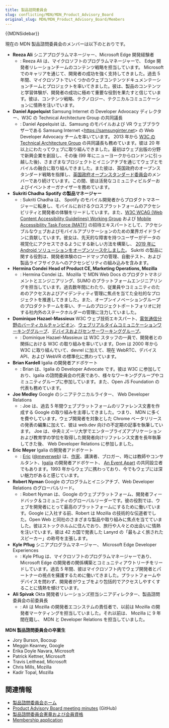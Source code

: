 ```yaml
---
title: 製品諮問委員会
slug: conflicting/MDN/MDN_Product_Advisory_Board
original_slug: MDN/MDN_Product_Advisory_Board/Members
---
```


{{MDNSidebar}}

現在の MDN 製品諮問委員会のメンバーは以下のとおりです。

- **Reeza Ali**
  シニアプログラムマネージャー、Microsoft Edge 開発経験者
  - : Reeza Ali は、マイクロソフトのプログラムマネージャーで、 Edge 開発者リレーションチームのコンテンツ戦略を担当しています。 Microsoft でのキャリアを通じて、開発者の成功を強く支持してきました。過去 5 年間、マイクロソフトでいくつかのウェブコンテンツドキュメンテーションチームとプロジェクトを率いてきました。彼は、製品のコンテンツと学習体験が、開発者の成功に極めて重要な役割を果たすと信じています。彼は、コンテンツ戦略、テクノロジー、テクニカルコミュニケーションに情熱を注いでいます。
- **Daniel Appelquist**
  Samsung Internet の Developer Advocacy ディレクター、W3C の Technical Architecture Group の共同議長
  - : Daniel Appelquist は、Samsung のモバイルおよび VR ウェブブラウザーである Samsung Internet <<https://samsunginter.net>> の Web Developer Advocacy チームを率いています。 2013 年から [W3C の Technical Architecture Group](https://www.w3.org/2001/tag/) の共同議長も務めています。彼は 20 年以上にわたってウェブに取り組んできました。最初はウェブ出版の分野で新興企業を創設し、その後 (99 年にニューヨークからロンドンに引っ越した後)、さまざまなプロジェクトとイニシアチブを通じてウェブとモバイルの融合に取り組んできました。また彼は、英国政府のオープンスタンダード戦略を指揮し、[英国政府オープンスタンダード委員会](https://www.gov.uk/government/groups/open-standards-board)のメンバーであり続けています。この間、彼は活発なコミュニティビルダーおよびイベントオーガナイザーを務めています。
- **Sukriti Chadha**
  **Spotify の製品マネージャー**
  - : Sukriti Chadha は、 Spotify のモバイル開発者からプロダクトマネージャーに転身し、モバイルにおけるクロスプラットフォームのアクセシビリティと開発者の体験をリードしています。また、[W3C WCAG (Web Content Accessibility Guidelines) Working Group](https://www.w3.org/WAI/standards-guidelines/wcag/) および [Mobile Accessibility Task Force (MATF)](https://www.w3.org/WAI/standards-guidelines/mobile/) の招待エキスパートとして、アクセシブルなウェブおよびモバイルアプリケーションのための業界ガイドラインに貢献しています。彼女は、先天的な障害を持つユーザーがデータの視覚化にアクセスできるようにする新しい方法を構築し、 [2019 年に Android ソリューションをオープンソース化しました](https://developer.yahoo.com/blogs/612790529269366784/)。 Sukriti の製品に関する役割は、開発者体験のロードマップの管理、自動テスト、および製品ライフサイクルへのアクセシビリティの組み込みを含みます。
- **Hermina Condei**
  **Head of Product CE, Marketing Operations, Mozilla**
  - : Hermina Condei は、Mozilla で MDN Web Docs のプロダクトマネジメントとエンジニアリング、SUMO のプラットフォームエンジニアリングを担当しています。過去数年間にわたり、従業員やコミュニティのためのアクセスおよびアイデンティティ管理に焦点を当てた全社的なプロジェクトを推進してきました。また、オープンイノベーショングループのプロダクトチームを率い、チームのプロジェクトポートフォリオに対する社内外のステークホルダーの管理に注力していました。
- **Dominique Hazael-Massieux**
  W3C ウェブ技術エキスパート、[電気通信分野のバーティカルチャンピオン](https://www.w3.org/Telco/)、[ウェブリアルタイムコミュニケーションワーキンググループ](https://www.w3.org/2011/04/webrtc/)、[デバイスおよびセンサーワーキンググループ](https://www.w3.org/das/)。
  - : Dominique Hazael-Massieux は W3C スタッフの一員で、開発者との関係における W3C の取り組みを率いています。Dom は 2000 年から W3C に取り組んでいて、devrel に加えて、現在 WebRTC、デバイス API、および WebVR の標準化に携わっています。
- **Brian Kardell**
  Igalia の開発者アドボケート
  - : Brian は、Igalia の Developer Advocate です。彼は W3C に参加しており、Igalia の諮問委員会の代表であり、様々なワーキンググループやコミュニティグループに参加しています。また、Open JS Foundation の代表も務めています。
- **Joe Medley**
  Google のシニアテクニカルライター、 Web Developer Relations
  - : Joe は、過去 5 年間ウェブプラットフォームのリファレンス文書を作成する Google の取り組みを主導してきました。つまり、 MDN に多くを費やしています。ウェブ開発者を対象とした Chrome ベータリリースの発表の編集に加えて、彼は web.dev 向けの不定期の記事を執筆しています。 Joe は、中央ミズーリ大学でエンタープライズアプリケーションおよび教育学の学位を取得した開発者向けリファレンス文書を長年執筆してきた後、 Web Developer Relations に参加しました。
- **Eric Meyer**
  Igalia の開発者アドボケート
  - : [Eric](http://meyerweb.com/) ([@meyerweb](http://twitter.com/meyerweb)) は、[作家](http://meyerweb.com/eric/writing.html)、講演者、ブロガー、時には教師やコンサルタント、[Igalia](http://igalia.com/) の開発者アドボケート、 [An Event Apart](https://aneventapart.com/) の共同設立者でもあります。1993 年からウェブに携わっており、今でもウェブには深い魅力があると感じています。
- **Robert Nyman**
  Google のプログラムとイニシアチブ、Web Developer Relations のグローバルリード。
  - : Robert Nyman は、Google のウェブプラットフォーム、開発者フィードバック＆コミュニティのグローバルリーダーです。彼の役割では、ウェブを開発者にとって最高のプラットフォームにするために働いています。Google に入社する前、Robert は Mozilla の技術的な伝道者でした。Open Web と同社のさまざまな製品や取り組みに焦点を当てていました。彼はストックホルムに住んでおり、旅行や人々との出会いに情熱を注いでいます。彼は 42 カ国で発表した Lanyrd の「最もよく旅されたスピーカー」の称号を主張します。
- **Kyle Pflug**
  シニアプログラムマネージャー、 Microsoft Edge Developer Experiences
  - : Kyle Pflug は、マイクロソフトのプログラムマネージャーであり、 Microsoft Edge の開発者の関係構築とコミュニティアウトリーチをリードしています。過去 5 年間、彼はマイクロソフト内でウェブ開発者とパートナーの視点を擁護するために働いてきました。プラットフォームやデバイスを問わず、開発者がウェブをより包括的でアクセスしやすくすることに情熱を傾けています。
- **Ali Spivak**
  Okta 開発者リレーションズ担当シニアディレクター、製品諮問委員会の前委員長
  - : Ali は Mozilla の開発者エコシステムの責任者で、以前は Mozilla の開発者マーケティングを担当していました。それ以前は、 Mozilla に 9 年間在籍し、 MDN と Developer Relations を担当していました。

**MDN 製品諮問委員会の卒業生**

- Jory Burson, Bocoup
- Meggin Kearney, Google
- Erika Doyle Navara, Microsoft
- Patrick Kettner, Microsoft
- Travis Leithead, Microsoft
- Chris Mills, Mozilla
- Kadir Topal, Mozilla

## 関連情報

- [製品諮問委員会ホーム](/ja/docs/MDN/MDN_Product_Advisory_Board)
- [Product Advisory Board meeting minutes](https://github.com/mdn/pab) (GitHub)
- [製品諮問委員会憲章および会員資格](/ja/docs/MDN/MDN_Product_Advisory_Board/Membership)
- [Membership application](https://www.surveygizmo.com/s3/4024118/MDN-Advisory-Board-Application)

